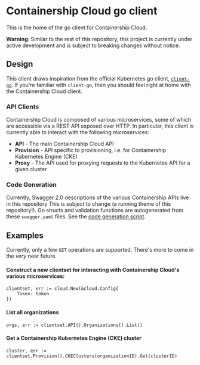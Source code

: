 # Containership Cloud go client

This is the home of the go client for Containership Cloud.

**Warning**: Similar to the rest of this repository, this project is currently under active development and is subject to breaking changes without notice.

## Design

This client draws inspiration from the official Kubernetes go client, [`client-go`](https://github.com/kubernetes/client-go).
If you're familiar with `client-go`, then you should feel right at home with the Containership Cloud client.

### API Clients

Containership Cloud is composed of various microservices, some of which are accessible via a REST API exposed over HTTP.
In particular, this client is currently able to interact with the following microservices:

- **API** - The main Containership Cloud API
- **Provision** - API specific to provisioning, i.e. for Containership Kubernetes Engine (CKE)
- **Proxy** - The API used for proxying requests to the Kubernetes API for a given cluster

### Code Generation

Currently, Swagger 2.0 descriptions of the various Containership APIs live in this repository
This is subject to change (a running theme of this repository!).
Go structs and validation functions are autogenerated from these `swagger.yaml` files.
See the [code generation script](../hack/generate-swagger.sh).

## Examples

Currently, only a few `GET` operations are supported.
There's more to come in the *very* near future.

#### Construct a new clientset for interacting with Containership Cloud's various microservices:

```
clientset, err := cloud.New(&cloud.Config{
    Token: token
})
```

#### List all organizations

```
orgs, err := clientset.API().Organizations().List()
```

#### Get a Containership Kubernetes Engine (CKE) cluster

```
cluster, err := clientset.Provision().CKEClusters(organizationID).Get(clusterID)
```
